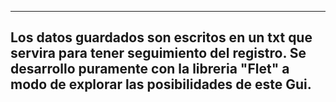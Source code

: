 ------------------------------------------------------------------------------------------------
Los datos guardados son escritos en un txt que servira para tener seguimiento del registro.
Se desarrollo puramente con la libreria "Flet" a modo de explorar las posibilidades de este Gui.
------------------------------------------------------------------------------------------------
